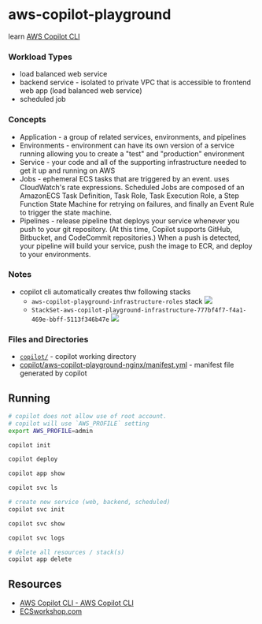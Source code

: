 # aws-copilot-playground

learn [AWS Copilot CLI](https://aws.github.io/copilot-cli/)

### Workload Types

* load balanced web service
* backend service - isolated to private VPC that is accessible to frontend web app (load balanced web service)
* scheduled job

### Concepts

* Application - a group of related services, environments, and pipelines
* Environments - environment can have its own version of a service running allowing you to create a "test" and "production" environment
* Service - your code and all of the supporting infrastructure needed to get it up and running on AWS
* Jobs - ephemeral ECS tasks that are triggered by an event.  uses CloudWatch's rate expressions.  Scheduled Jobs are composed of an AmazonECS Task Definition, Task Role, Task Execution Role, a Step Function State Machine for retrying on failures, and finally an Event Rule to trigger the state machine.
* Pipelines - release pipeline that deploys your service whenever you push to your git repository. (At this time, Copilot supports GitHub, Bitbucket, and CodeCommit repositories.) When a push is detected, your pipeline will build your service, push the image to ECR, and deploy to your environments.
### Notes

* copilot cli automatically creates thw following stacks
    * `aws-copilot-playground-infrastructure-roles` stack
        ![](https://www.evernote.com/l/AAFuJxIjJk9CnIj2PLZgRPE00acVAbuftYkB/image.png)
    * `StackSet-aws-copilot-playground-infrastructure-777bf4f7-f4a1-469e-bbff-5113f346b47e`
        ![](https://www.evernote.com/l/AAEi6LD4-VxJOIFL2e84M4nrNp8l_TsMZlwB/image.png)

### Files and Directories

* [`copilot/`](copilot) - copilot working directory
* [copilot/aws-copilot-playground-nginx/manifest.yml](copilot/aws-copilot-playground-nginx/manifest.yml) - manifest file generated by copilot

## Running

```sh
# copilot does not allow use of root account.
# copilot will use `AWS_PROFILE` setting
export AWS_PROFILE=admin

copilot init

copilot deploy

copilot app show

copilot svc ls

# create new service (web, backend, scheduled)
copilot svc init

copilot svc show

copilot svc logs

# delete all resources / stack(s)
copilot app delete
```

## Resources

* [AWS Copilot CLI - AWS Copilot CLI](https://aws.github.io/copilot-cli/)
* [ECSworkshop.com](https://ecsworkshop.com)